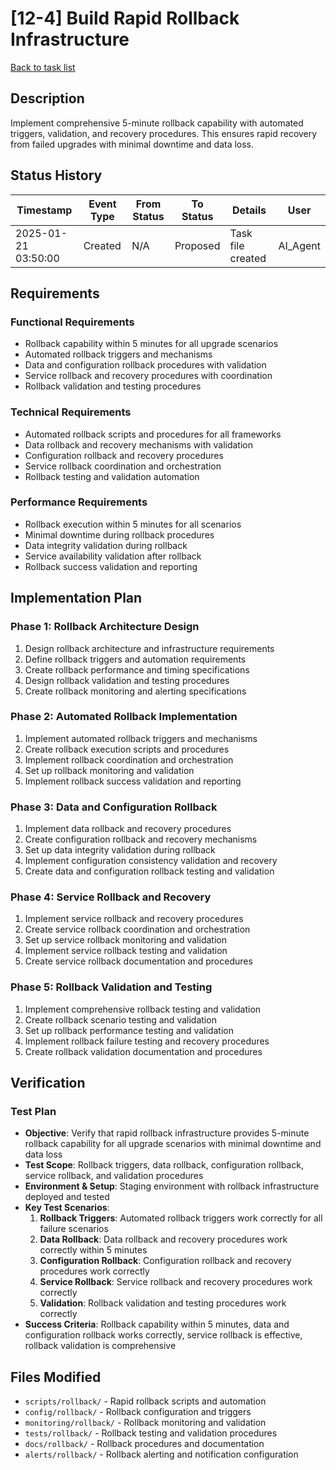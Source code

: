 # [12-4] Build Rapid Rollback Infrastructure

[Back to task list](./tasks.md)

## Description

Implement comprehensive 5-minute rollback capability with automated triggers, validation, and recovery procedures. This ensures rapid recovery from failed upgrades with minimal downtime and data loss.

## Status History

| Timestamp | Event Type | From Status | To Status | Details | User |
|-----------|------------|-------------|-----------|---------|------|
| 2025-01-21 03:50:00 | Created | N/A | Proposed | Task file created | AI_Agent |

## Requirements

### Functional Requirements
- Rollback capability within 5 minutes for all upgrade scenarios
- Automated rollback triggers and mechanisms
- Data and configuration rollback procedures with validation
- Service rollback and recovery procedures with coordination
- Rollback validation and testing procedures

### Technical Requirements
- Automated rollback scripts and procedures for all frameworks
- Data rollback and recovery mechanisms with validation
- Configuration rollback and recovery procedures
- Service rollback coordination and orchestration
- Rollback testing and validation automation

### Performance Requirements
- Rollback execution within 5 minutes for all scenarios
- Minimal downtime during rollback procedures
- Data integrity validation during rollback
- Service availability validation after rollback
- Rollback success validation and reporting

## Implementation Plan

### Phase 1: Rollback Architecture Design
1. Design rollback architecture and infrastructure requirements
2. Define rollback triggers and automation requirements
3. Create rollback performance and timing specifications
4. Design rollback validation and testing procedures
5. Create rollback monitoring and alerting specifications

### Phase 2: Automated Rollback Implementation
1. Implement automated rollback triggers and mechanisms
2. Create rollback execution scripts and procedures
3. Implement rollback coordination and orchestration
4. Set up rollback monitoring and validation
5. Implement rollback success validation and reporting

### Phase 3: Data and Configuration Rollback
1. Implement data rollback and recovery procedures
2. Create configuration rollback and recovery mechanisms
3. Set up data integrity validation during rollback
4. Implement configuration consistency validation and recovery
5. Create data and configuration rollback testing and validation

### Phase 4: Service Rollback and Recovery
1. Implement service rollback and recovery procedures
2. Create service rollback coordination and orchestration
3. Set up service rollback monitoring and validation
4. Implement service rollback testing and validation
5. Create service rollback documentation and procedures

### Phase 5: Rollback Validation and Testing
1. Implement comprehensive rollback testing and validation
2. Create rollback scenario testing and validation
3. Set up rollback performance testing and validation
4. Implement rollback failure testing and recovery procedures
5. Create rollback validation documentation and procedures

## Verification

### Test Plan
- **Objective**: Verify that rapid rollback infrastructure provides 5-minute rollback capability for all upgrade scenarios with minimal downtime and data loss
- **Test Scope**: Rollback triggers, data rollback, configuration rollback, service rollback, and validation procedures
- **Environment & Setup**: Staging environment with rollback infrastructure deployed and tested
- **Key Test Scenarios**:
  1. **Rollback Triggers**: Automated rollback triggers work correctly for all failure scenarios
  2. **Data Rollback**: Data rollback and recovery procedures work correctly within 5 minutes
  3. **Configuration Rollback**: Configuration rollback and recovery procedures work correctly
  4. **Service Rollback**: Service rollback and recovery procedures work correctly
  5. **Validation**: Rollback validation and testing procedures work correctly
- **Success Criteria**: Rollback capability within 5 minutes, data and configuration rollback works correctly, service rollback is effective, rollback validation is comprehensive

## Files Modified

- `scripts/rollback/` - Rapid rollback scripts and automation
- `config/rollback/` - Rollback configuration and triggers
- `monitoring/rollback/` - Rollback monitoring and validation
- `tests/rollback/` - Rollback testing and validation procedures
- `docs/rollback/` - Rollback procedures and documentation
- `alerts/rollback/` - Rollback alerting and notification configuration
